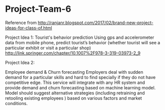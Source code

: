 # Project-Team-6

Reference from http://ranjanr.blogspot.com/2017/02/brand-new-project-ideas-for-class-of.html

Project Idea 1: Tourist's behavior prediction 
 Using gps and accelerometer data from mobile phone, predict tourist’s behavior (whether tourist will see a particular exhibit or visit a particular shop)
http://link.springer.com/chapter/10.1007%2F978-3-319-03973-2_9

Project Idea 2:

Employee demand & Churn forecasting
Employers deal with sudden demand for a particular skills and hard to find specially if they do not have competitive edge. This service will integrate with any HR system and provide demand and churn forecasting based on machine learning model. Model should suggest alternative strategies (including retraining and retooling existing employees ) based on various factors and market conditions. 